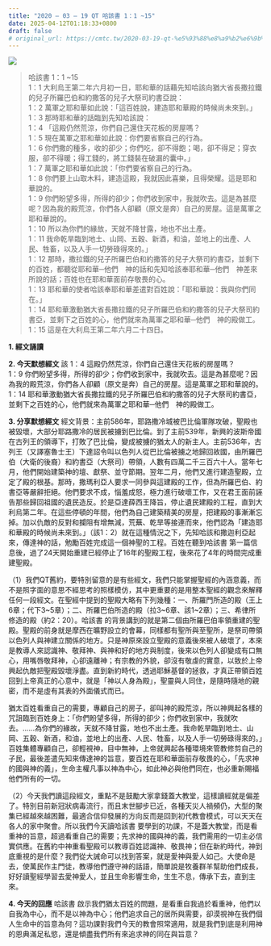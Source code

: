 ```yaml
---
title: "2020 – 03 – 19 QT 哈該書 1：1 ~15"
date: 2025-04-12T01:18:33+0800
draft: false
# original_url: https://cmtc.tw/2020-03-19-qt-%e5%93%88%e8%a9%b2%e6%9b%b8-1%ef%bc%9a1-15
---
```


![](/images/qt.jpg)
> 哈該書 1：1 ~15  
> 1：1 大利烏王第二年六月初一日，耶和華的話藉先知哈該向猶大省長撒拉鐵的兒子所羅巴伯和約撒答的兒子大祭司約書亞說：  
> 1：2 萬軍之耶和華如此說：「這百姓說，建造耶和華殿的時候尚未來到。」  
> 1：3 那時耶和華的話臨到先知哈該說：  
> 1：4 「這殿仍然荒涼，你們自己還住天花板的房屋嗎？  
> 1：5 現在萬軍之耶和華如此說：你們要省察自己的行為。  
> 1：6 你們撒的種多，收的卻少；你們吃，卻不得飽；喝，卻不得足；穿衣服，卻不得暖；得工錢的，將工錢裝在破漏的囊中。」  
> 1：7 萬軍之耶和華如此說：「你們要省察自己的行為。  
> 1：8 你們要上山取木料，建造這殿，我就因此喜樂，且得榮耀。這是耶和華說的。  
> 1：9 你們盼望多得，所得的卻少；你們收到家中，我就吹去。這是為甚麼呢？因為我的殿荒涼，你們各人卻顧（原文是奔）自己的房屋。這是萬軍之耶和華說的。  
> 1：10 所以為你們的緣故，天就不降甘露，地也不出土產。  
> 1：11 我命乾旱臨到地土、山岡、五穀、新酒，和油，並地上的出產、人民、牲畜，以及人手一切勞碌得來的。」  
> 1：12 那時，撒拉鐵的兒子所羅巴伯和約撒答的兒子大祭司約書亞，並剩下的百姓，都聽從耶和華─他們　神的話和先知哈該奉耶和華─他們　神差來所說的話；百姓也在耶和華面前存敬畏的心。  
> 1：13 耶和華的使者哈該奉耶和華差遣對百姓說：「耶和華說：我與你們同在。」  
> 1：14 耶和華激動猶大省長撒拉鐵的兒子所羅巴伯和約撒答的兒子大祭司約書亞，並剩下之百姓的心，他們就來為萬軍之耶和華─他們　神的殿做工。  
> 1：15 這是在大利烏王第二年六月二十四日。

**1. 經文誦讀**

**2.  今天默想經文**
該 1：4 這殿仍然荒涼，你們自己還住天花板的房屋嗎？  
1：9 你們盼望多得，所得的卻少；你們收到家中，我就吹去。這是為甚麼呢？因為我的殿荒涼，你們各人卻顧（原文是奔）自己的房屋。這是萬軍之耶和華說的。  
1：14 耶和華激動猶大省長撒拉鐵的兒子所羅巴伯和約撒答的兒子大祭司約書亞，並剩下之百姓的心，他們就來為萬軍之耶和華─他們　神的殿做工。

**3. 分享默想經文**
經文背景：主前586年，耶路撒冷城被巴比倫軍隊攻破，聖殿也被毀壞，大部分耶路撒冷的居民被擄到巴比倫。到了主前539年，新興的波斯帝國在古列王的領導下，打敗了巴比倫，變成被擄的猶太人的新主人。主前536年，古列王（又譯塞魯士王）下達詔令叫以色列人從巴比倫被擄之地歸回故國，由所羅巴伯（大衛的後裔）和約書亞（大祭司）帶領，人數有四萬二千三百六十人。當年七月，他們開始建築神的壇、獻祭、並守節期。翌年二月，他們又進行建造聖殿，立定了殿的根基。那時，撒瑪利亞人要求一同參與這建殿的工作，但為所羅巴伯、約書亞等嚴辭拒絕。他們要求不成，惱羞成怒，極力進行破壞工作，又在君王面前誣告那些歸回祖國的遺民造反。於是亞達薛西王降旨，停止遺民建殿的工程，直到大利烏第二年。在這些停頓的年間，他們為自己建築精美的房屋，把建殿的事漸漸忘掉。加以仇敵的反對和攔阻有增無減，荒蕪、乾旱等接連而來，他們認為「建造耶和華殿的時候尚未來到。」（該1：2）就在這種情況之下，先知哈該和撒迦利亞起來，傳達神的話，勉勵百姓完成這一個神聖的工程。百姓在聽到哈該書 第一篇信息後，過了24天開始重建已經停止了16年的聖殿工程，後來花了4年的時間完成重建聖殿。

（1）我們QT舊約，要特別留意的是有些經文，我們只能掌握聖經的內涵意義，而不是照字面的意思不經思考的照樣模仿，其中更重要的是用整本聖經的觀念來解釋任何一段經文。在聖經中提到的聖殿大略有下列幾種：一、所羅門所造的殿（王上6章；代下3\~5章）；二、所羅巴伯所造的殿（拉3\~6章、該1\~2章）；三、希律所修造的殿（約2：20）。哈該書 的背景講到的就是第二個由所羅巴伯率領重建的聖殿。聖殿的前身就是摩西在曠野設立的會幕，同樣都有聖所與至聖所，是祭司帶領以色列人與神建立關係的地方。只是神原來設立聖殿的意義後來被人破壞了，本來是教導人來認識神、敬拜神、與神和好的地方與制度，後來以色列人卻變成有口無心，用嘴唇敬拜神，心卻遠離神；有宗教的外貌，卻沒有敬虔的實意，以致於上帝興起仇敵把聖殿毀壞淨盡。直到新約時代，透過耶穌基督的拯救，才真正帶領百姓回到上帝真正的心意中，就是「神以人身為殿」，聖靈與人同住，是隨時隨地的親密，而不是虛有其表的外面儀式而已。

猶太百姓看重自己的需要，專顧自己的房子，卻叫神的殿荒涼，所以神興起各樣的咒詛臨到百姓身上：「你們盼望多得，所得的卻少；你們收到家中，我就吹去。……為你們的緣故，天就不降甘露，地也不出土產。我命乾旱臨到地土、山岡、五穀、新酒，和油，並地上的出產、人民、牲畜，以及人手一切勞碌得來的。」百姓集體專顧自己，卻輕視神，目中無神，上帝就興起各種環境來管教修剪自己的子民，最後差遣先知來傳達神的旨意，要百姓在耶和華面前存敬畏的心，「先求神的國與神的義」，生命主權凡事以神為中心，如此神必與他們同在，也必重新賜福他們所有的一切。

（2）今天我們讀這段經文，重點不是鼓勵大家拿錢蓋大教堂，這樣讀經就是偏差了。特別目前新冠狀病毒流行，而且末世腳步已近，各種天災人禍頻仍，大型的聚集已經越來越困難，最適合信仰發展的方向反而是回到初代教會模式，可以天天在各人的家中聚會。所以我們今天讀哈該書 要學到的功課，不是蓋大教堂，而是看重神的旨意，超過看重自己的需要；先求神的國與神的義，我們需用的一切主必信實供應。在舊約中神重看聖殿可以教導百姓認識神、敬畏神；但在新約時代，神到底重視的是什麼？我們從大誡命可以找到答案，就是愛神與愛人如己。大使命是去，使萬民作主門徒，教導他們遵守神的話語，簡單說是牧養群羊幫助他們成長，好好讀聖經學習去愛神愛人，並且生命影響生命，生生不息，傳承下去，直到主來。

**4. 今天的回應**
哈該書 啟示我們猶太百姓的問題，是看重自我過於看重神，他們以自我為中心，而不是以神為中心；他們追求自己的居所與需要，卻漠視神在我們個人生命中的旨意為何？這功課對我們今天的教會照常適用，就是我們到底是利用神的恩典滿足私慾，還是傾盡我們所有來追求神的同在與旨意？
